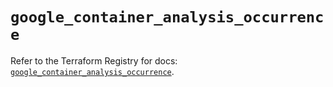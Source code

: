 # `google_container_analysis_occurrence`

Refer to the Terraform Registry for docs: [`google_container_analysis_occurrence`](https://registry.terraform.io/providers/hashicorp/google/5.41.0/docs/resources/container_analysis_occurrence).
